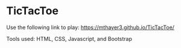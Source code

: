 # TicTacToe
Use the following link to play: https://mthayer3.github.io/TicTacToe/

Tools used: HTML, CSS, Javascript, and Bootstrap
